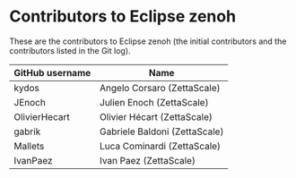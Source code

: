 # Contributors to Eclipse zenoh

These are the contributors to Eclipse zenoh (the initial contributors and the contributors listed in the Git log).


| GitHub username | Name                         |
| --------------- | -----------------------------|
| kydos           | Angelo Corsaro (ZettaScale)      |
| JEnoch          | Julien Enoch (ZettaScale)        |
| OlivierHecart   | Olivier Hécart (ZettaScale)      |
| gabrik          | Gabriele Baldoni (ZettaScale)    |
| Mallets         | Luca Cominardi (ZettaScale)      |                 
| IvanPaez        | Ivan Paez (ZettaScale)           |            
